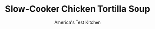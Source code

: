 ---
layout: ../../layouts/MarkdownPostLayout.astro
title: Slow-Cooker Chicken Tortilla Soup
author: America's Test Kitchen
pubDate: 2023-03-15
description: "Not only will this hands-off soup make your kitchen smell amazing, but youll be blown away by its deep toasted-corn flavor."
image_url: https://res.cloudinary.com/hksqkdlah/image/upload/ar_1:1,c_fill,dpr_2.0,f_auto,fl_lossy.progressive.strip_profile,g_faces:auto,q_auto:low,w_344/36145_sfs-slow-cooker-chicken-tortilla-soup-8
tags: ["Main Courses","Southwest (Tex-Mex)","Vegetables","Chicken","Slow Cooker","Soups"]
calories: 
protein: 
carbohydrates: 
fats: 
fiber: 
ingredients: ["1 tablespoon, vegetable oil","2 , tomatoes, cored and chopped","1 , onion, chopped fine","2 , jalapeno chiles, stemmed, seeded, and minced, divided","6 , garlic cloves, minced","1 tablespoon, tomato paste","1 tablespoon minced canned, chipotle chile in adobo sauce, divided","1/2 teaspoon, table salt","10 , (6-inch) corn tortillas, divided","6 cups, chicken broth","1 1/2 pounds, boneless, skinless chicken thighs, trimmed","1 cup, vegetable oil for frying","Crumbled, Cotija cheese","Fresh, cilantro leaves","Diced, avocado",", Sour cream",", Lime wedge"]
serves: 
time: "4 to 6 hours on low"
instructions: ["Heat 1 tablespoon oil in 12-inch nonstick skillet over medium-high heat until shimmering. Add tomatoes, onion, half of jalapenos, garlic, tomato paste, 2 teaspoons chipotle, and salt and cook, stirring often, until onion is softened, 8 to 10 minutes. Transfer to slow cooker and wipe skillet clean with paper towels.","Tear 4 tortillas into 1/2-inch pieces. Add broth and tortilla pieces to slow cooker. Season chicken with salt and pepper and nestle into slow cooker. Cover and cook until chicken is tender, 4 to 6 hours on low.","Meanwhile, halve remaining 6 tortillas, then cut halves crosswise into 1/2-inch-wide strips. Heat remaining 1 cup oil in now-empty skillet over medium-high heat until shimmering. Add tortilla strips and cook, stirring occasionally, until golden brown, 4 to 6 minutes. Using slotted spoon, transfer strips to paper towel–lined plate. Season with salt to taste and let cool completely.","Transfer chicken to cutting board and shred into bite-size pieces with 2 forks. Whisk soup vigorously until tortillas are broken down, about 30 seconds. Stir in chicken, remaining jalapenos, and remaining 1 teaspoon chipotle. Season with salt and pepper to taste. Serve, passing tortilla strips, Cotija, cilantro, avocado, sour cream, and lime wedges separately."]
nutrition: ["null calories"]
notes: "For a spicier soup, add some of the jalapeno seeds in step 4. You can substitute Monterey Jack for the Cotija."
---